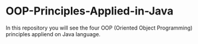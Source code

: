# OOP-Principles-Applied-in-Java
In this repository you will see the four OOP (Oriented Object Programming) principles appliend on Java language. 
